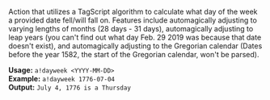 Action that utilizes a TagScript algorithm to calculate what day of the week a provided date fell/will fall on. Features include automagically adjusting to varying lengths of months (28 days - 31 days), automagically adjusting to leap years (you can't find out what day Feb. 29 2019 was because that date doesn't exist), and automagically adjusting to the Gregorian calendar (Dates before the year 1582, the start of the Gregorian calendar, won't be parsed).

**Usage:** `a!dayweek <YYYY-MM-DD>`  
**Example:** `a!dayweek 1776-07-04`  
**Output:** `July 4, 1776 is a Thursday`
